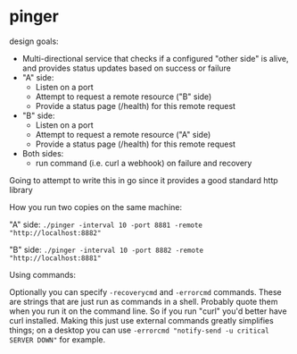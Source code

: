 # pinger

design goals:

- Multi-directional service that checks if a configured "other side" is alive, and provides status updates based on success or failure
- "A" side:
    - Listen on a port
    - Attempt to request a remote resource ("B" side)
    - Provide a status page (/health) for this remote request
- "B" side:
    - Listen on a port
    - Attempt to request a remote resource ("A" side)
    - Provide a status page (/health) for this remote request
- Both sides:
    - run command (i.e. curl a webhook) on failure and recovery

Going to attempt to write this in go since it provides a good standard http library


How you run two copies on the same machine:

"A" side: `./pinger -interval 10 -port 8881 -remote "http://localhost:8882"`

"B" side: `./pinger -interval 10 -port 8882 -remote "http://localhost:8881"`

Using commands:

Optionally you can specify `-recoverycmd` and `-errorcmd` commands. These are strings that are just run as commands in a shell. Probably quote them when you run it on the command line. So if you run "curl" you'd better have curl installed. Making this just use external commands greatly simplifies things; on a desktop you can use `-errorcmd "notify-send -u critical SERVER DOWN"` for example.

